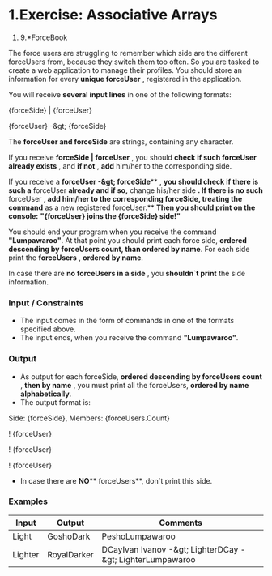 ﻿# 1.Exercise: Associative Arrays

1. 9.\*ForceBook

The force users are struggling to remember which side are the different forceUsers from, because they switch them too often. So you are tasked to create a web application to manage their profiles. You should store an information for every **unique forceUser** , registered in the application.

You will receive **several input lines** in one of the following formats:

{forceSide} | {forceUser}

{forceUser} -\&gt; {forceSide}

The **forceUser and forceSide** are strings, containing any character.

If you receive **forceSide | forceUser** , you should **check if such forceUser already exists** , and **if not** , **add** him/her to the corresponding side.

If you receive a **forceUser -\&gt; forceSide**** , **you should check if there is such a** forceUser **already and if so,** change his/her side **. If there is no such** forceUser **, add him/her to the corresponding forceSide, treating the command** as a new registered forceUser.**
**Then you should print on the console:**  **&quot;{forceUser} joins the {forceSide} side!&quot;**

You should end your program when you receive the command **&quot;Lumpawaroo&quot;**. At that point you should print each force side, **ordered descending by forceUsers count, than ordered by name**. For each side print the **forceUsers** , **ordered by name**.

In case there are **no forceUsers in a side** , you **shouldn`t print** the side information.

### Input / Constraints

- The input comes in the form of commands in one of the formats specified above.
- The input ends, when you receive the command **&quot;Lumpawaroo&quot;**.

### Output

- As output for each forceSide, **ordered descending by forceUsers count** , **then by name** ,  you must print all the forceUsers, **ordered by name alphabetically**.
- The output format is:

Side: {forceSide}, Members: {forceUsers.Count}

! {forceUser}

! {forceUser}

! {forceUser}

- In case there are **NO**** forceUsers**, don`t print this side.

### Examples

| **Input** | **Output** | **Comments** |
| --- | --- | --- |
| Light | GoshoDark | PeshoLumpawaroo | Side: Dark, Members: 1! PeshoSide: Light, Members: 1! Gosho | We register Gosho in the Light side and Pesho in the Dark side. After receiving &quot;Lumpawaroo&quot; we print both sides, ordered by membersCount and then by name. |
| Lighter | RoyalDarker | DCayIvan Ivanov -\&gt; LighterDCay -\&gt; LighterLumpawaroo | Ivan Ivanov joins the Lighter side!DCay joins the Lighter side!Side: Lighter, Members: 3! DCay! Ivan Ivanov! Royal | Although Ivan Ivanov doesn`t have profile, we **register** him and add him to the Lighter side.We **remove DCay** from Darker side and add him to Lighter side.We print only Lighter side because Darker side **has no members.**   |

